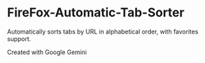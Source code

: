# FireFox-Automatic-Tab-Sorter
Automatically sorts tabs by URL in alphabetical order, with favorites support.

Created with Google Gemini

